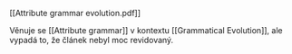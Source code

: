 [[Attribute grammar evolution.pdf]]

Věnuje se [[Attribute grammar]] v kontextu [[Grammatical Evolution]], ale vypadá to, že článek nebyl moc revidovaný. 